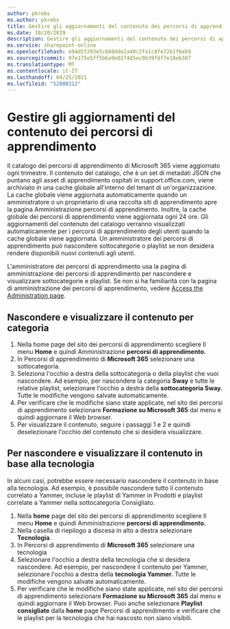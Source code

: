 ```yaml
---
author: pkrebs
ms.author: pkrebs
title: Gestire gli aggiornamenti del contenuto dei percorsi di apprendimento
ms.date: 10/20/2019
description: Gestire gli aggiornamenti del contenuto dei percorsi di apprendimento
ms.service: sharepoint-online
ms.openlocfilehash: e94d5f293e5c660dde2a40c2fe1c8fe72b1f6eb9
ms.sourcegitcommit: 97e175e5ff5b6a9e0274d5ec9b39fdf7e18eb387
ms.translationtype: MT
ms.contentlocale: it-IT
ms.lasthandoff: 04/25/2021
ms.locfileid: "52000312"
---
```

# <a name="manage-learning-pathways-content-updates"></a>Gestire gli aggiornamenti del contenuto dei percorsi di apprendimento
Il catalogo dei percorsi di apprendimento di Microsoft 365 viene aggiornato ogni trimestre. Il contenuto del catalogo, che è un set di metadati JSON che puntano agli asset di apprendimento ospitati in support.office.com, viene archiviato in una cache globale all'interno del tenant di un'organizzazione. La cache globale viene aggiornata automaticamente quando un amministratore o un proprietario di una raccolta siti di apprendimento apre la pagina Amministrazione percorsi di apprendimento. Inoltre, la cache globale dei percorsi di apprendimento viene aggiornata ogni 24 ore. Gli aggiornamenti del contenuto del catalogo verranno visualizzati automaticamente per i percorsi di apprendimento degli utenti quando la cache globale viene aggiornata. Un amministratore dei percorsi di apprendimento può nascondere sottocategorie o playlist se non desidera rendere disponibili nuovi contenuti agli utenti.

L'amministratore dei percorsi di apprendimento usa la pagina di amministrazione dei percorsi di apprendimento per nascondere e visualizzare sottocategorie e playlist. Se non si ha familiarità con la pagina di amministrazione dei percorsi di apprendimento, vedere [Access the Administration page](custom_accessadmin.md).

## <a name="hide-and-unhide-content-by-category"></a>Nascondere e visualizzare il contenuto per categoria
1. Nella home page del sito dei percorsi di apprendimento scegliere Il menu **Home** e quindi Amministrazione **percorsi di apprendimento.**
2. In Percorsi di apprendimento di **Microsoft 365** selezionare una sottocategoria.
3. Seleziona l'occhio a destra della sottocategoria o della playlist che vuoi nascondere. Ad esempio, per nascondere la categoria **Sway** e tutte le relative playlist, selezionare l'occhio a destra della **sottocategoria Sway.** Tutte le modifiche vengono salvate automaticamente.
4. Per verificare che le modifiche siano state applicate, nel sito dei percorsi di apprendimento selezionare **Formazione su Microsoft 365** dal menu e quindi aggiornare il Web browser.
5. Per visualizzare il contenuto, seguire i passaggi 1 e 2 e quindi deselezionare l'occhio del contenuto che si desidera visualizzare.

## <a name="to-hide-and-unhide-content-by-technology"></a>Per nascondere e visualizzare il contenuto in base alla tecnologia
In alcuni casi, potrebbe essere necessario nascondere il contenuto in base alla tecnologia. Ad esempio, è possibile nascondere tutto il contenuto correlato a Yammer, incluse le playlist di Yammer in Prodotti e playlist correlate a Yammer nella sottocategoria Consigliato.

1. Nella **home** page del sito dei percorsi di apprendimento scegliere Il menu **Home** e quindi Amministrazione **percorsi di apprendimento.**
2. Nella casella di riepilogo a discesa in alto a destra selezionare **Tecnologia**.
3. In Percorsi di apprendimento di **Microsoft 365** selezionare una tecnologia
4. Selezionare l'occhio a destra della tecnologia che si desidera nascondere. Ad esempio, per nascondere il contenuto per Yammer, selezionare l'occhio a destra della **tecnologia Yammer.** Tutte le modifiche vengono salvate automaticamente.
5. Per verificare che le modifiche siano state applicate, nel sito dei percorsi di apprendimento selezionare **Formazione su Microsoft 365** dal menu e quindi aggiornare il Web browser. Puoi anche selezionare **Playlist consigliate** dalla **home** page Percorsi di apprendimento e verificare che le playlist per la tecnologia che hai nascosto non siano visibili.

